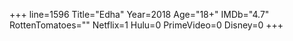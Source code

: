 +++
line=1596
Title="Edha"
Year=2018
Age="18+"
IMDb="4.7"
RottenTomatoes=""
Netflix=1
Hulu=0
PrimeVideo=0
Disney=0
+++

